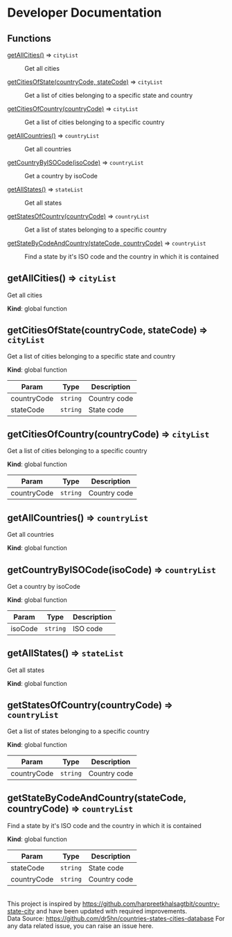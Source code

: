 # Developer Documentation

## Functions

<dl>
<dt><a href="#getAllCities">getAllCities()</a> ⇒ <code>cityList</code></dt>
<dd><p>Get all cities</p>
</dd>
<dt><a href="#getCitiesOfState">getCitiesOfState(countryCode, stateCode)</a> ⇒ <code>cityList</code></dt>
<dd><p>Get a list of cities belonging to a specific state and country</p>
</dd>
<dt><a href="#getCitiesOfCountry">getCitiesOfCountry(countryCode)</a> ⇒ <code>cityList</code></dt>
<dd><p>Get a list of cities belonging to a specific country</p>
</dd>
<dt><a href="#getAllCountries">getAllCountries()</a> ⇒ <code>countryList</code></dt>
<dd><p>Get all countries</p>
</dd>
<dt><a href="#getCountryByISOCode">getCountryByISOCode(isoCode)</a> ⇒ <code>countryList</code></dt>
<dd><p>Get a country by isoCode</p>
</dd>
<dt><a href="#getAllStates">getAllStates()</a> ⇒ <code>stateList</code></dt>
<dd><p>Get all states</p>
</dd>
<dt><a href="#getStatesOfCountry">getStatesOfCountry(countryCode)</a> ⇒ <code>countryList</code></dt>
<dd><p>Get a list of states belonging to a specific country</p>
</dd>
<dt><a href="#getStateByCodeAndCountry">getStateByCodeAndCountry(stateCode, countryCode)</a> ⇒ <code>countryList</code></dt>
<dd><p>Find a state by it&#39;s ISO code and the country in which it is contained</p>
</dd>
</dl>

<a name="getAllCities"></a>

## getAllCities() ⇒ <code>cityList</code>
Get all cities

**Kind**: global function
<a name="getCitiesOfState"></a>

## getCitiesOfState(countryCode, stateCode) ⇒ <code>cityList</code>
Get a list of cities belonging to a specific state and country

**Kind**: global function

| Param | Type | Description |
| --- | --- | --- |
| countryCode | <code>string</code> | Country code |
| stateCode | <code>string</code> | State code |

<a name="getCitiesOfCountry"></a>

## getCitiesOfCountry(countryCode) ⇒ <code>cityList</code>
Get a list of cities belonging to a specific country

**Kind**: global function

| Param | Type | Description |
| --- | --- | --- |
| countryCode | <code>string</code> | Country code |

<a name="getAllCountries"></a>

## getAllCountries() ⇒ <code>countryList</code>
Get all countries

**Kind**: global function
<a name="getCountryByISOCode"></a>

## getCountryByISOCode(isoCode) ⇒ <code>countryList</code>
Get a country by isoCode

**Kind**: global function

| Param | Type | Description |
| --- | --- | --- |
| isoCode | <code>string</code> | ISO code |

<a name="getAllStates"></a>

## getAllStates() ⇒ <code>stateList</code>
Get all states

**Kind**: global function
<a name="getStatesOfCountry"></a>

## getStatesOfCountry(countryCode) ⇒ <code>countryList</code>
Get a list of states belonging to a specific country

**Kind**: global function

| Param | Type | Description |
| --- | --- | --- |
| countryCode | <code>string</code> | Country code |

<a name="getStateByCodeAndCountry"></a>

## getStateByCodeAndCountry(stateCode, countryCode) ⇒ <code>countryList</code>
Find a state by it's ISO code and the country in which it is contained

**Kind**: global function

| Param | Type | Description |
| --- | --- | --- |
| stateCode | <code>string</code> | State code |
| countryCode | <code>string</code> | Country code |

\
This project is inspired by https://github.com/harpreetkhalsagtbit/country-state-city and have been updated with required improvements.\
Data Source:
https://github.com/dr5hn/countries-states-cities-database
For any data related issue, you can raise an issue here.